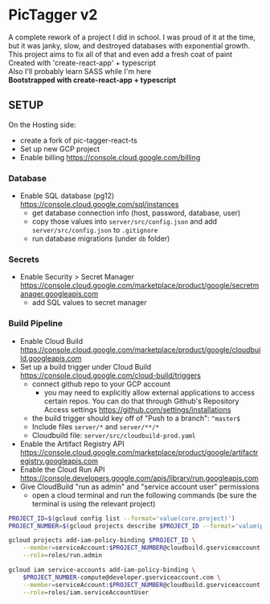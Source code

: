 # PicTagger v2

A complete rework of a project I did in school. I was proud of it at the time, but it was janky, slow, and destroyed databases with exponential growth. This project aims to fix all of that and even add a fresh coat of paint  
Created with 'create-react-app' + typescript  
Also I'll probably learn SASS while I'm here  
**Bootstrapped with create-react-app + typescript**

## SETUP

On the Hosting side:

- create a fork of pic-tagger-react-ts
- Set up new GCP project
- Enable billing <https://console.cloud.google.com/billing>

### Database

- Enable SQL database (pg12) <https://console.cloud.google.com/sql/instances>
  - get database connection info (host, password, database, user)
  - copy those values into `server/src/config.json` and add `server/src/config.json` to `.gitignore`
  - run database migrations (under `db` folder)

### Secrets

- Enable Security > Secret Manager <https://console.cloud.google.com/marketplace/product/google/secretmanager.googleapis.com>
  - add SQL values to secret manager

### Build Pipeline

- Enable Cloud Build <https://console.cloud.google.com/marketplace/product/google/cloudbuild.googleapis.com>
- Set up a build trigger under Cloud Build <https://console.cloud.google.com/cloud-build/triggers>
  - connect github repo to your GCP account
    - you may need to explicitly allow external applications to access certain repos. You can do that through Github's Repository Access settings <https://github.com/settings/installations>
  - the build trigger should key off of "Push to a branch": `^master$`
  - Include files `server/*` and `server/**/*`
  - Cloudbuild file: `server/src/cloudbuild-prod.yaml`
- Enable the Artifact Registry API <https://console.cloud.google.com/marketplace/product/google/artifactregistry.googleapis.com>
- Enable the Cloud Run API <https://console.developers.google.com/apis/library/run.googleapis.com>
- Give CloudBuild "run as admin" and "service account user" permissions
  - open a cloud terminal and run the following commands (be sure the terminal is using the relevant project)

``` bash
PROJECT_ID=$(gcloud config list --format='value(core.project)')
PROJECT_NUMBER=$(gcloud projects describe $PROJECT_ID --format='value(projectNumber)')
```

``` bash
gcloud projects add-iam-policy-binding $PROJECT_ID \
    --member=serviceAccount:$PROJECT_NUMBER@cloudbuild.gserviceaccount.com \
    --role=roles/run.admin
```

``` bash
gcloud iam service-accounts add-iam-policy-binding \
    $PROJECT_NUMBER-compute@developer.gserviceaccount.com \
    --member=serviceAccount:$PROJECT_NUMBER@cloudbuild.gserviceaccount.com \
    --role=roles/iam.serviceAccountUser
```
